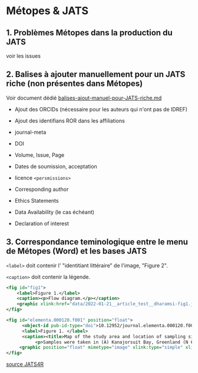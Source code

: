 # Métopes & JATS


## 1. Problèmes Métopes dans la production du JATS

voir les issues



## 2. Balises à ajouter manuellement pour un JATS riche (non présentes dans Métopes)

Voir document dédié [balises-ajout-manuel-pour-JATS-riche.md](./balises-ajout-manuel-pour-JATS-riche.md)

* Ajout des ORCIDs (nécessaire pour les auteurs qui n'ont pas de IDREF)

* Ajout des identifians ROR dans les affiliations

* journal-meta

* DOI

* Volume, Issue, Page

* Dates de soumission, acceptation
 
* licence `<persmissions>`

* Corresponding author

* Ethics Statements

* Data Availability (le cas échéant)

* Declaration of interest



## 3. Correspondance teminologique entre le menu de Métopes (Word) et les bases JATS

 `<label>` doit contenir l' "identitiant littéraire" de l'image, "Figure 2". 

`<caption>` doit contenir la légende.

```xml
<fig id="fig1">
    <label>Figure 1.</label>
    <caption><p>Flow diagram.</p></caption>
    <graphic xlink:href="data/2022-01-21__article_test__dharamsi-fig1.jpg"/>
</fig>
```

```xml
<fig id="elementa.000120.f001" position="float">
      <object-id pub-id-type="doi">10.12952/journal.elementa.000120.f001</object-id>
      <label>Figure 1. </label>
      <caption><title>Map of the study area and location of sampling sites in 2013 and 2014.</title>
           <p>Samples were taken in (A) Kanajorsuit Bay, Greenland (N 64.44632, W 51.57724), between 27 March and 5 April, 2013, and in (B) Kobbefjord, Greenland (N 64.15340, W 51.42275), between 12 and 21 March, 2014.</p></caption>
     <graphic position="float" mimetype="image" xlink:type="simple" xlink:href="journal.elementa.000120.f001.png"/>
</fig>
```
[source JATS4R](https://jats4r.org/display-objects-figures-tables-boxed-text-etc/#example-3-a-figure-with-alternative-graphical-representations)


